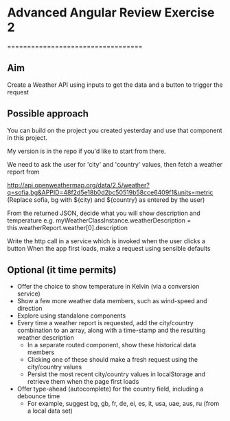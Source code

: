 # Advanced Angular Review Exercise 2 
==================================

## Aim

Create a Weather API using inputs to get the data and a button to trigger the request

## Possible approach

You can build on the project you created yesterday and use that component in this project.

My version is in the repo if you'd like to start from there. 

We need to ask the user for 'city' and 'country' values, then fetch a weather report from 

http://api.openweathermap.org/data/2.5/weather?q=sofia,bg&APPID=48f2d5e18b0d2bc50519b58cce6409f1&units=metric
(Replace sofia, bg with ${city) and ${country} as entered by the user)

From the returned JSON, decide what you will show description and temperature 
	e.g. myWeatherClassInstance.weatherDescription = this.weatherReport.weather[0].description


Write the http call in a service which is invoked when the user clicks a button 
When the app first loads, make a request using sensible defaults

Optional (it time permits)
--------
- Offer the choice to show temperature in Kelvin (via a conversion service)
- Show a few more weather data members, such as wind-speed and direction
- Explore using standalone components
- Every time a weather report is requested, add the city/country combination to an array, along with a time-stamp and the resulting weather description
	- In a separate routed component, show these historical data members
	- Clicking one of these should make a fresh request using the city/country values
	- Persist the most recent city/country values in localStorage and retrieve them when the page first loads
- Offer type-ahead (autocomplete) for the country field, including a debounce time
	- For example, suggest bg, gb, fr, de, ei, es, it, usa, uae, aus, ru (from a local data set)








